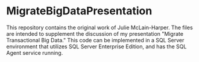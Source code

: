 # MigrateBigDataPresentation

This repository contains the original work of Julie McLain-Harper.  The files are intended to supplement the discussion 
of my presentation "Migrate Transactional Big Data."  This code can be implemented in a SQL Server environment that
utilizes SQL Server Enterprise Edition, and has the SQL Agent service running.
